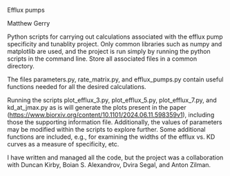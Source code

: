 Efflux pumps

Matthew Gerry

Python scripts for carrying out calculations associated with the efflux pump specificity and tunablity project. Only common libraries such as numpy and matplotlib are used, and the project is run simply by running the python scripts in the command line. Store all associated files in a common directory.

The files parameters.py, rate_matrix.py, and efflux_pumps.py contain useful functions needed for all the desired calculations.

Running the scripts plot_efflux_3.py, plot_efflux_5.py, plot_efflux_7.py, and kd_at_jmax.py as is will generate the plots present in the paper (https://www.biorxiv.org/content/10.1101/2024.06.11.598359v1), including those the supporting information file. Additionally, the values of parameters may be modified within the scripts to explore further. Some additional functions are included, e.g., for examining the widths of the efflux vs. KD curves as a measure of specificity, etc.

I have written and managed all the code, but the project was a collaboration with Duncan Kirby, Boian S. Alexandrov, Dvira Segal, and Anton Zilman.